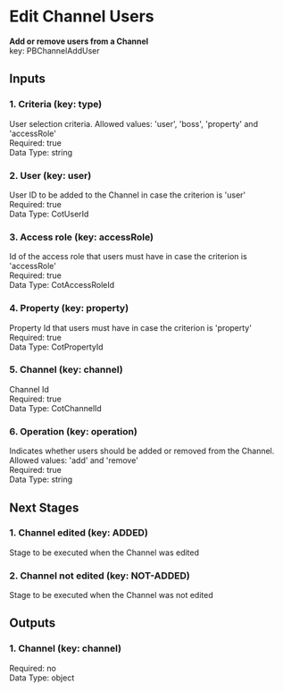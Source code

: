 # Edit Channel Users  
  
**Add or remove users from a Channel**  
key: PBChannelAddUser  
## Inputs  
### 1. Criteria (key: type)  
User selection criteria. Allowed values: 'user', 'boss', 'property' and 'accessRole'  
Required: true  
Data Type: string   
### 2. User (key: user)  
User ID to be added to the Channel in case the criterion is 'user'  
Required: true  
Data Type: CotUserId   
### 3. Access role (key: accessRole)  
Id of the access role that users must have in case the criterion is 'accessRole'  
Required: true  
Data Type: CotAccessRoleId   
### 4. Property (key: property)  
Property Id that users must have in case the criterion is 'property'  
Required: true  
Data Type: CotPropertyId   
### 5. Channel (key: channel)  
Channel Id  
Required: true  
Data Type: CotChannelId   
### 6. Operation (key: operation)  
Indicates whether users should be added or removed from the Channel. Allowed values: 'add' and 'remove'  
Required: true  
Data Type: string   
## Next Stages  
### 1. Channel edited (key: ADDED)  
Stage to be executed when the Channel was edited  
### 2. Channel not edited (key: NOT-ADDED)  
Stage to be executed when the Channel was not edited  
## Outputs  
### 1. Channel (key: channel)  
  
Required: no  
Data Type: object 
